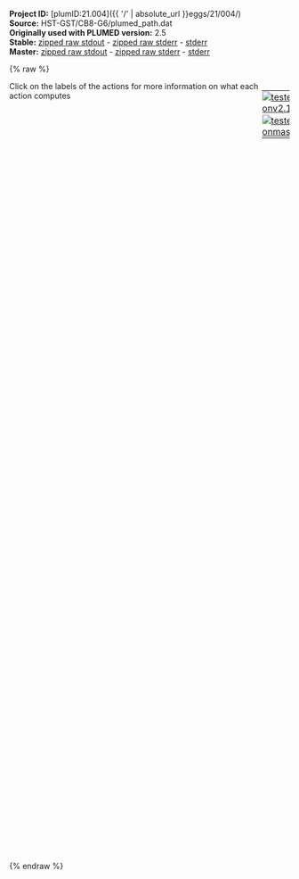 **Project ID:** [plumID:21.004]({{ '/' | absolute_url }}eggs/21/004/)  
**Source:** HST-GST/CB8-G6/plumed_path.dat  
**Originally used with PLUMED version:** 2.5  
**Stable:** [zipped raw stdout](plumed_path.dat.plumed.stdout.txt.zip) - [zipped raw stderr](plumed_path.dat.plumed.stderr.txt.zip) - [stderr](plumed_path.dat.plumed.stderr)  
**Master:** [zipped raw stdout](plumed_path.dat.plumed_master.stdout.txt.zip) - [zipped raw stderr](plumed_path.dat.plumed_master.stderr.txt.zip) - [stderr](plumed_path.dat.plumed_master.stderr)  

{% raw %}
<div style="width: 100%; float:left">
<div style="width: 90%; float:left" id="value_details_data/HST-GST/CB8-G6/plumed_path.dat"> Click on the labels of the actions for more information on what each action computes </div>
<div style="width: 10%; float:left"><table><tr><td style="padding:1px"><a href="plumed_path.dat.plumed.stderr"><img src="https://img.shields.io/badge/v2.10-passing-green.svg" alt="tested onv2.10" /></a></td></tr><tr><td style="padding:1px"><a href="plumed_path.dat.plumed_master.stderr"><img src="https://img.shields.io/badge/master-passing-green.svg" alt="tested onmaster" /></a></td></tr></table></div></div>
<pre style="width=97%;">
<span style="color:blue" class="comment">#</span>
<span class="plumedtooltip" style="color:green">RESTART<span class="right">Activate restart. <a href="https://www.plumed.org/doc-master/user-doc/html/_r_e_s_t_a_r_t.html" style="color:green">More details</a><i></i></span></span>
<br/><span style="display:none;" id="data/HST-GST/CB8-G6/plumed_path.dat">The RESTART action with label <b></b> calculates something</span><span class="plumedtooltip" style="color:green">WHOLEMOLECULES<span class="right">This action is used to rebuild molecules that can become split by the periodic boundary conditions. <a href="https://www.plumed.org/doc-master/user-doc/html/_w_h_o_l_e_m_o_l_e_c_u_l_e_s.html" style="color:green">More details</a><i></i></span></span> <span class="plumedtooltip">ENTITY0<span class="right">the atoms that make up a molecule that you wish to align<i></i></span></span>=1-168 <span class="plumedtooltip">STRIDE<span class="right"> the frequency with which molecules are reassembled<i></i></span></span>=1
<b name="data/HST-GST/CB8-G6/plumed_path.datp" onclick='showPath("data/HST-GST/CB8-G6/plumed_path.dat","data/HST-GST/CB8-G6/plumed_path.datp","data/HST-GST/CB8-G6/plumed_path.datp","black")'>p</b><span style="display:none;" id="data/HST-GST/CB8-G6/plumed_path.datp">The PATHMSD action with label <b>p</b> calculates the following quantities:<table  align="center" frame="void" width="95%" cellpadding="5%"><tr><td width="5%"><b> Quantity </b>  </td><td width="5%"><b> Type </b>  </td><td><b> Description </b> </td></tr><tr><td width="5%">p.sss</td><td width="5%"><font color="black">scalar</font></td><td>the position on the path</td></tr><tr><td width="5%">p.zzz</td><td width="5%"><font color="black">scalar</font></td><td>the distance from the path</td></tr></table></span>: <span class="plumedtooltip" style="color:green">PATHMSD<span class="right">This Colvar calculates path collective variables. <a href="https://www.plumed.org/doc-master/user-doc/html/_p_a_t_h_m_s_d.html" style="color:green">More details</a><i></i></span></span> <span class="plumedtooltip">REFERENCE<span class="right">the pdb is needed to provide the various milestones<i></i></span></span>=path.pdb  <span class="plumedtooltip">LAMBDA<span class="right">the lambda parameter is needed for smoothing, is in the units of plumed<i></i></span></span>=230.0 <span class="plumedtooltip">NEIGH_STRIDE<span class="right">how often the neighbor list needs to be calculated in time units<i></i></span></span>=4 <span class="plumedtooltip">NEIGH_SIZE<span class="right">size of the neighbor list<i></i></span></span>=8

<span id="data/HST-GST/CB8-G6/plumed_path.datdefmeta_short"><b name="data/HST-GST/CB8-G6/plumed_path.datmeta" onclick='showPath("data/HST-GST/CB8-G6/plumed_path.dat","data/HST-GST/CB8-G6/plumed_path.datmeta","data/HST-GST/CB8-G6/plumed_path.datmeta","black")'>meta</b><span style="display:none;" id="data/HST-GST/CB8-G6/plumed_path.datmeta">The METAD action with label <b>meta</b> calculates the following quantities:<table  align="center" frame="void" width="95%" cellpadding="5%"><tr><td width="5%"><b> Quantity </b>  </td><td width="5%"><b> Type </b>  </td><td><b> Description </b> </td></tr><tr><td width="5%">meta.bias</td><td width="5%"><font color="black">scalar</font></td><td>the instantaneous value of the bias potential</td></tr></table></span>: <span class="plumedtooltip" style="color:green">METAD<span class="right">Used to performed metadynamics on one or more collective variables. This action has <a class="toggler" href='javascript:;' onclick='toggleDisplay("data/HST-GST/CB8-G6/plumed_path.datdefmeta");'>hidden defaults</a>. <a href="https://www.plumed.org/doc-master/user-doc/html/_m_e_t_a_d.html">More details</a><i></i></span></span> <span class="plumedtooltip">ARG<span class="right">the labels of the scalars on which the bias will act<i></i></span></span>=<b name="data/HST-GST/CB8-G6/plumed_path.datp">p.sss</b>,<b name="data/HST-GST/CB8-G6/plumed_path.datp">p.zzz</b> <span class="plumedtooltip">SIGMA<span class="right">the widths of the Gaussian hills<i></i></span></span>=0.2,0.01 <span class="plumedtooltip">HEIGHT<span class="right">the heights of the Gaussian hills<i></i></span></span>=0.84 <span class="plumedtooltip">TEMP<span class="right">the system temperature - this is only needed if you are doing well-tempered metadynamics<i></i></span></span>=300 <span class="plumedtooltip">BIASFACTOR<span class="right">use well tempered metadynamics and use this bias factor<i></i></span></span>=15 <span class="plumedtooltip">PACE<span class="right">the frequency for hill addition<i></i></span></span>=500 <span class="plumedtooltip">GRID_MIN<span class="right">the lower bounds for the grid<i></i></span></span>=1,-0.015 <span class="plumedtooltip">GRID_MAX<span class="right">the upper bounds for the grid<i></i></span></span>=55,0.19
</span><span id="data/HST-GST/CB8-G6/plumed_path.datdefmeta_long" style="display:none;"><b name="data/HST-GST/CB8-G6/plumed_path.datmeta" onclick='showPath("data/HST-GST/CB8-G6/plumed_path.dat","data/HST-GST/CB8-G6/plumed_path.datmeta","data/HST-GST/CB8-G6/plumed_path.datmeta","black")'>meta</b>: <span class="plumedtooltip" style="color:green">METAD<span class="right">Used to performed metadynamics on one or more collective variables. This action uses the <a class="toggler" href='javascript:;' onclick='toggleDisplay("data/HST-GST/CB8-G6/plumed_path.datdefmeta");'>defaults shown here</a>. <a href="https://www.plumed.org/doc-master/user-doc/html/_m_e_t_a_d.html">More details</a><i></i></span></span> <span class="plumedtooltip">ARG<span class="right">the labels of the scalars on which the bias will act<i></i></span></span>=<b name="data/HST-GST/CB8-G6/plumed_path.datp">p.sss</b>,<b name="data/HST-GST/CB8-G6/plumed_path.datp">p.zzz</b> <span class="plumedtooltip">SIGMA<span class="right">the widths of the Gaussian hills<i></i></span></span>=0.2,0.01 <span class="plumedtooltip">HEIGHT<span class="right">the heights of the Gaussian hills<i></i></span></span>=0.84 <span class="plumedtooltip">TEMP<span class="right">the system temperature - this is only needed if you are doing well-tempered metadynamics<i></i></span></span>=300 <span class="plumedtooltip">BIASFACTOR<span class="right">use well tempered metadynamics and use this bias factor<i></i></span></span>=15 <span class="plumedtooltip">PACE<span class="right">the frequency for hill addition<i></i></span></span>=500 <span class="plumedtooltip">GRID_MIN<span class="right">the lower bounds for the grid<i></i></span></span>=1,-0.015 <span class="plumedtooltip">GRID_MAX<span class="right">the upper bounds for the grid<i></i></span></span>=55,0.19  <span class="plumedtooltip">FILE<span class="right"> a file in which the list of added hills is stored<i></i></span></span>=HILLS
</span><b name="data/HST-GST/CB8-G6/plumed_path.datuwall_z" onclick='showPath("data/HST-GST/CB8-G6/plumed_path.dat","data/HST-GST/CB8-G6/plumed_path.datuwall_z","data/HST-GST/CB8-G6/plumed_path.datuwall_z","black")'>uwall_z</b><span style="display:none;" id="data/HST-GST/CB8-G6/plumed_path.datuwall_z">The UPPER_WALLS action with label <b>uwall_z</b> calculates the following quantities:<table  align="center" frame="void" width="95%" cellpadding="5%"><tr><td width="5%"><b> Quantity </b>  </td><td width="5%"><b> Type </b>  </td><td><b> Description </b> </td></tr><tr><td width="5%">uwall_z.bias</td><td width="5%"><font color="black">scalar</font></td><td>the instantaneous value of the bias potential</td></tr><tr><td width="5%">uwall_z.force2</td><td width="5%"><font color="black">scalar</font></td><td>the instantaneous value of the squared force due to this bias potential</td></tr></table></span>: <span class="plumedtooltip" style="color:green">UPPER_WALLS<span class="right">Defines a wall for the value of one or more collective variables, <a href="https://www.plumed.org/doc-master/user-doc/html/_u_p_p_e_r__w_a_l_l_s.html" style="color:green">More details</a><i></i></span></span> <span class="plumedtooltip">ARG<span class="right">the arguments on which the bias is acting<i></i></span></span>=<b name="data/HST-GST/CB8-G6/plumed_path.datp">p.zzz</b> <span class="plumedtooltip">AT<span class="right">the positions of the wall<i></i></span></span>=0.05 <span class="plumedtooltip">KAPPA<span class="right">the force constant for the wall<i></i></span></span>=40000000.0
<b name="data/HST-GST/CB8-G6/plumed_path.datlwall_s_o" onclick='showPath("data/HST-GST/CB8-G6/plumed_path.dat","data/HST-GST/CB8-G6/plumed_path.datlwall_s_o","data/HST-GST/CB8-G6/plumed_path.datlwall_s_o","black")'>lwall_s_o</b><span style="display:none;" id="data/HST-GST/CB8-G6/plumed_path.datlwall_s_o">The LOWER_WALLS action with label <b>lwall_s_o</b> calculates the following quantities:<table  align="center" frame="void" width="95%" cellpadding="5%"><tr><td width="5%"><b> Quantity </b>  </td><td width="5%"><b> Type </b>  </td><td><b> Description </b> </td></tr><tr><td width="5%">lwall_s_o.bias</td><td width="5%"><font color="black">scalar</font></td><td>the instantaneous value of the bias potential</td></tr><tr><td width="5%">lwall_s_o.force2</td><td width="5%"><font color="black">scalar</font></td><td>the instantaneous value of the squared force due to this bias potential</td></tr></table></span>: <span class="plumedtooltip" style="color:green">LOWER_WALLS<span class="right">Defines a wall for the value of one or more collective variables, <a href="https://www.plumed.org/doc-master/user-doc/html/_l_o_w_e_r__w_a_l_l_s.html" style="color:green">More details</a><i></i></span></span> <span class="plumedtooltip">ARG<span class="right">the arguments on which the bias is acting<i></i></span></span>=<b name="data/HST-GST/CB8-G6/plumed_path.datp">p.sss</b> <span class="plumedtooltip">AT<span class="right">the positions of the wall<i></i></span></span>=1  <span class="plumedtooltip">KAPPA<span class="right">the force constant for the wall<i></i></span></span>=20000.0
<b name="data/HST-GST/CB8-G6/plumed_path.datuwall_s_i" onclick='showPath("data/HST-GST/CB8-G6/plumed_path.dat","data/HST-GST/CB8-G6/plumed_path.datuwall_s_i","data/HST-GST/CB8-G6/plumed_path.datuwall_s_i","black")'>uwall_s_i</b><span style="display:none;" id="data/HST-GST/CB8-G6/plumed_path.datuwall_s_i">The UPPER_WALLS action with label <b>uwall_s_i</b> calculates the following quantities:<table  align="center" frame="void" width="95%" cellpadding="5%"><tr><td width="5%"><b> Quantity </b>  </td><td width="5%"><b> Type </b>  </td><td><b> Description </b> </td></tr><tr><td width="5%">uwall_s_i.bias</td><td width="5%"><font color="black">scalar</font></td><td>the instantaneous value of the bias potential</td></tr><tr><td width="5%">uwall_s_i.force2</td><td width="5%"><font color="black">scalar</font></td><td>the instantaneous value of the squared force due to this bias potential</td></tr></table></span>: <span class="plumedtooltip" style="color:green">UPPER_WALLS<span class="right">Defines a wall for the value of one or more collective variables, <a href="https://www.plumed.org/doc-master/user-doc/html/_u_p_p_e_r__w_a_l_l_s.html" style="color:green">More details</a><i></i></span></span> <span class="plumedtooltip">ARG<span class="right">the arguments on which the bias is acting<i></i></span></span>=<b name="data/HST-GST/CB8-G6/plumed_path.datp">p.sss</b> <span class="plumedtooltip">AT<span class="right">the positions of the wall<i></i></span></span>=55 <span class="plumedtooltip">KAPPA<span class="right">the force constant for the wall<i></i></span></span>=20000.0

<span class="plumedtooltip" style="color:green">PRINT<span class="right">Print quantities to a file. <a href="https://www.plumed.org/doc-master/user-doc/html/_p_r_i_n_t.html" style="color:green">More details</a><i></i></span></span> <span class="plumedtooltip">ARG<span class="right">the labels of the values that you would like to print to the file<i></i></span></span>=<b name="data/HST-GST/CB8-G6/plumed_path.datp">p.sss</b>,<b name="data/HST-GST/CB8-G6/plumed_path.datp">p.zzz</b> <span class="plumedtooltip">STRIDE<span class="right"> the frequency with which the quantities of interest should be output<i></i></span></span>=250 <span class="plumedtooltip">FILE<span class="right">the name of the file on which to output these quantities<i></i></span></span>=COLV_Path <span class="plumedtooltip">FMT<span class="right">the format that should be used to output real numbers<i></i></span></span>=%8.4f
</pre>
{% endraw %}
